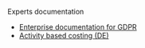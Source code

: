 Experts documentation

* [Enterprise documentation for GDPR](gdpr)
* [Activity based costing (DE)](activity_based_costing)
